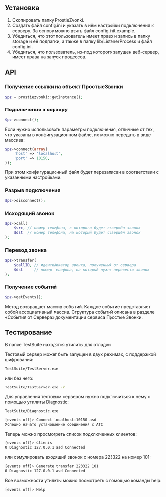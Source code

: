Установка
---------

1. Скопировать папку ProstieZvonki.
2. Создать файл config.ini и указать в нём настройки подключения к серверу. За основу можно взять файл config.init.example.
3. Убедиться, что этот пользователь имеет право и запись в папку storage и её подпапки, а также в папку lib/ListenerProcess и файл config.ini. 
4. Убедиться, что пользователь, из-под которого запущен веб-сервер, имеет права на запуск процессов.

API
---

### Получение ссылки на объект ПростыеЗвонки

```php
$pz = prostiezvonki::getInstance();
```

### Подключение к серверу

```php
$pz->connect();
```

Если нужно использовать параметры подключения, отличные от тех, что указаны в конфигурационном файле, их можно передать в виде массива:

```php
$pz->connect(array(
	'host' => 'localhost',
	'port' => 10150,
));
```

При этом конфигурационный файл будет перезаписан в соответствии с указанными настройками.

### Разрыв подключения

```php
$pz->disconnect();
```

### Исходящий звонок

```php
$pz->call(
	$src, // номер телефона, с которого будет совершён звонок
	$dst  // номер телефона, на который будет совершён звонок
);
```

### Перевод звонка

```php
$pz->transfer(
	$callID, // идентификатор звонка, полученный от сервера
	$dst     // номер телефона, на который нужно перевести звонок
);
```

### Получение событий

```php
$pz->getEvents();
```

Метод возвращает массив событий. Каждое событие представляет собой ассоциативный массив. Структура событий описана в разделе «События от Сервера» документации сервиса Простые Звонки.

Тестирование
------------

В папке TestSuite находятся утилиты для отладки.

Тестовый сервер может быть запущен в двух режимах, с поддержкой шифрования:

```bash
TestSuite/TestServer.exe
```

или без него:

```bash
TestSuite/TestServer.exe -r
```

Для управления тестовым сервером нужно подключиться к нему с помощью утилиты Diagnostic:

```bash
TestSuite/Diagnostic.exe

[events off]> Connect localhost:10150 asd
Успешно начато установление соединения с АТС
```

Теперь можно просмотреть список подключенных клиентов:

```bash
[events off]> Clients
0 Diagnostic 127.0.0.1 asd Connected
```

или сэмулировать входящий звонок с номера 223322 на номер 101:

```bash
[events off]> Generate transfer 223322 101
0 Diagnostic 127.0.0.1 asd Connected
```

Все возможности утилиты можно посмотреть с помощью команды help:

```bash
[events off]> Help
```
